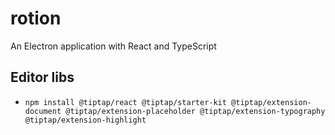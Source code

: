 # rotion

An Electron application with React and TypeScript

## Editor libs

- `npm install @tiptap/react @tiptap/starter-kit @tiptap/extension-document @tiptap/extension-placeholder @tiptap/extension-typography @tiptap/extension-highlight`
